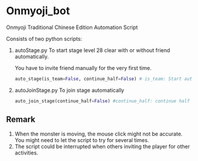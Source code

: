 # Onmyoji_bot
Onmyoji Traditional Chinese Edition Automation Script

Consists of two python scripts:
1. autoStage.py
    To start stage level 28 clear with or without friend automatically.

    You have to invite friend manually for the very first time.
    ```python
    auto_stage(is_team=False, continue_half=False) # is_team: Start automation with friend, continue_half: continue half way stage clear 
    ```
2. autoJoinStage.py
    To join stage automatically
    ```python
    auto_join_stage(continue_half=False) #continue_half: continue half way stage clear 
    ```

## Remark
1. When the monster is moving, the mouse click might not be accurate. You might need to let the script to try for several times.
2. The script could be interrupted when others inviting the player for other activities.